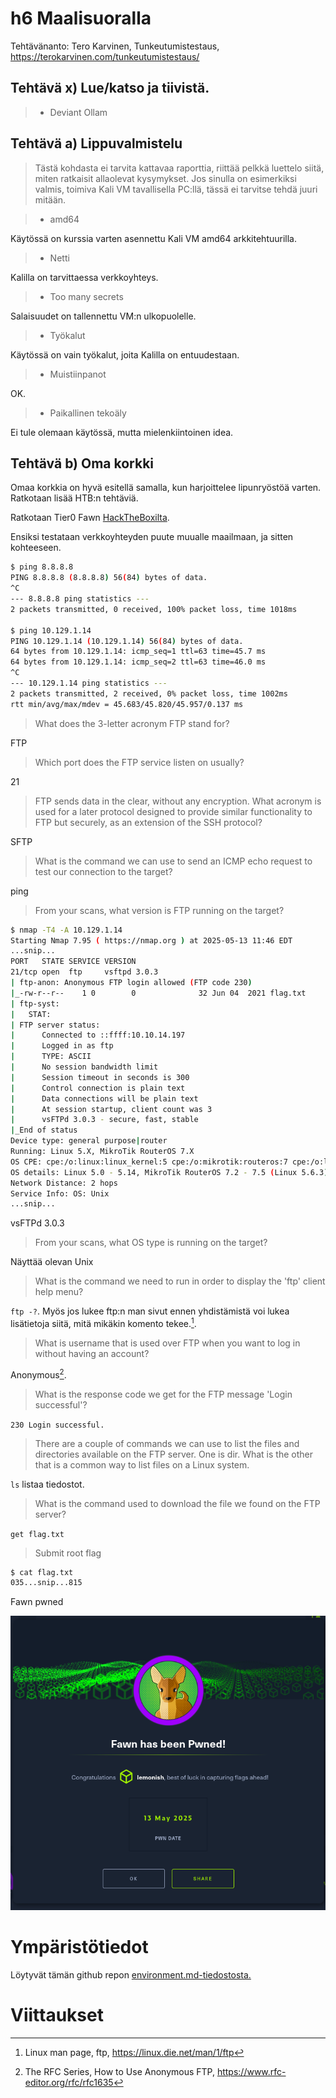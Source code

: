 # h6 Maalisuoralla
Tehtävänanto: Tero Karvinen, Tunkeutumistestaus, https://terokarvinen.com/tunkeutumistestaus/

## Tehtävä x) Lue/katso ja tiivistä.

> - Deviant Ollam

## Tehtävä a) Lippuvalmistelu

> Tästä kohdasta ei tarvita kattavaa raporttia, riittää pelkkä luettelo siitä, miten ratkaisit allaolevat kysymykset.
Jos sinulla on esimerkiksi valmis, toimiva Kali VM tavallisella PC:llä, tässä ei tarvitse tehdä juuri mitään.

> - amd64

Käytössä on kurssia varten asennettu Kali VM amd64 arkkitehtuurilla.

> - Netti

Kalilla on tarvittaessa verkkoyhteys.

> - Too many secrets

Salaisuudet on tallennettu VM:n ulkopuolelle.

> - Työkalut

Käytössä on vain työkalut, joita Kalilla on entuudestaan.

> - Muistiinpanot

OK.

> - Paikallinen tekoäly

Ei tule olemaan käytössä, mutta mielenkiintoinen idea.

## Tehtävä b) Oma korkki

Omaa korkkia on hyvä esitellä samalla, kun harjoittelee lipunryöstöä varten.
Ratkotaan lisää HTB:n tehtäviä.

Ratkotaan Tier0 Fawn [HackTheBoxilta](https://app.hackthebox.com/starting-point).

Ensiksi testataan verkkoyhteyden puute muualle maailmaan, ja sitten kohteeseen.

```bash
$ ping 8.8.8.8
PING 8.8.8.8 (8.8.8.8) 56(84) bytes of data.
^C
--- 8.8.8.8 ping statistics ---
2 packets transmitted, 0 received, 100% packet loss, time 1018ms

$ ping 10.129.1.14
PING 10.129.1.14 (10.129.1.14) 56(84) bytes of data.
64 bytes from 10.129.1.14: icmp_seq=1 ttl=63 time=45.7 ms
64 bytes from 10.129.1.14: icmp_seq=2 ttl=63 time=46.0 ms
^C
--- 10.129.1.14 ping statistics ---
2 packets transmitted, 2 received, 0% packet loss, time 1002ms
rtt min/avg/max/mdev = 45.683/45.820/45.957/0.137 ms
```

> What does the 3-letter acronym FTP stand for?

FTP

> Which port does the FTP service listen on usually?

21

> FTP sends data in the clear, without any encryption.
What acronym is used for a later protocol designed to provide similar functionality to FTP but securely, as an extension of the SSH protocol?

SFTP

> What is the command we can use to send an ICMP echo request to test our connection to the target?

ping

> From your scans, what version is FTP running on the target?

```bash
$ nmap -T4 -A 10.129.1.14
Starting Nmap 7.95 ( https://nmap.org ) at 2025-05-13 11:46 EDT
...snip...
PORT   STATE SERVICE VERSION
21/tcp open  ftp     vsftpd 3.0.3
| ftp-anon: Anonymous FTP login allowed (FTP code 230)
|_-rw-r--r--    1 0        0              32 Jun 04  2021 flag.txt
| ftp-syst:
|   STAT:
| FTP server status:
|      Connected to ::ffff:10.10.14.197
|      Logged in as ftp
|      TYPE: ASCII
|      No session bandwidth limit
|      Session timeout in seconds is 300
|      Control connection is plain text
|      Data connections will be plain text
|      At session startup, client count was 3
|      vsFTPd 3.0.3 - secure, fast, stable
|_End of status
Device type: general purpose|router
Running: Linux 5.X, MikroTik RouterOS 7.X
OS CPE: cpe:/o:linux:linux_kernel:5 cpe:/o:mikrotik:routeros:7 cpe:/o:linux:linux_kernel:5.6.3
OS details: Linux 5.0 - 5.14, MikroTik RouterOS 7.2 - 7.5 (Linux 5.6.3)
Network Distance: 2 hops
Service Info: OS: Unix
...snip...
```

vsFTPd 3.0.3

> From your scans, what OS type is running on the target?

Näyttää olevan Unix

> What is the command we need to run in order to display the 'ftp' client help menu?

`ftp -?`. Myös jos lukee ftp:n man sivut ennen yhdistämistä voi lukea lisätietoja siitä,
mitä mikäkin komento tekee.[^1].

> What is username that is used over FTP when you want to log in without having an account?

Anonymous[^2].

> What is the response code we get for the FTP message 'Login successful'?

`230 Login successful.`

> There are a couple of commands we can use to list the files and directories available on the FTP server. One is dir.
What is the other that is a common way to list files on a Linux system.

`ls` listaa tiedostot.

> What is the command used to download the file we found on the FTP server?

`get flag.txt`

> Submit root flag

```bash
$ cat flag.txt
035...snip...815
```

Fawn pwned

![](kuvat/h6/1.png)

# Ympäristötiedot

Löytyvät tämän github repon [environment.md-tiedostosta.](https://github.com/p-lemonish/course-penetration-testing/blob/master/environment.md)

# Viittaukset
[^1]: Linux man page, ftp, https://linux.die.net/man/1/ftp
[^2]: The RFC Series, How to Use Anonymous FTP, https://www.rfc-editor.org/rfc/rfc1635
